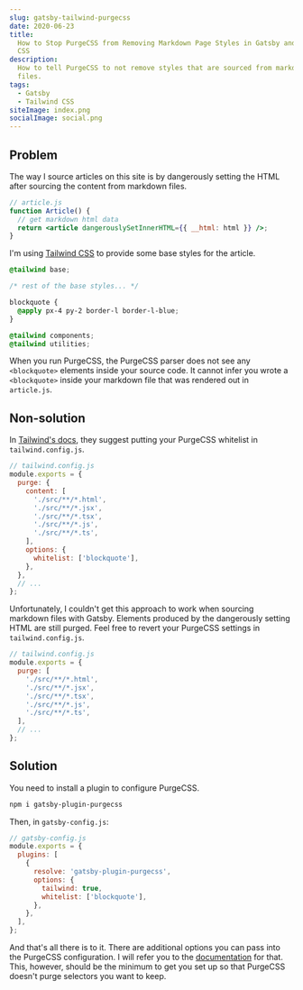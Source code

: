 ```yaml
---
slug: gatsby-tailwind-purgecss
date: 2020-06-23
title:
  How to Stop PurgeCSS from Removing Markdown Page Styles in Gatsby and Tailwind
  CSS
description:
  How to tell PurgeCSS to not remove styles that are sourced from markdown
  files.
tags:
  - Gatsby
  - Tailwind CSS
siteImage: index.png
socialImage: social.png
---
```


## Problem

The way I source articles on this site is by dangerously setting the HTML after
sourcing the content from markdown files.

```jsx
// article.js
function Article() {
  // get markdown html data
  return <article dangerouslySetInnerHTML={{ __html: html }} />;
}
```

I'm using [Tailwind CSS](https://tailwindcss.com/) to provide some base styles
for the article.

```css
@tailwind base;

/* rest of the base styles... */

blockquote {
  @apply px-4 py-2 border-l border-l-blue;
}

@tailwind components;
@tailwind utilities;
```

When you run PurgeCSS, the PurgeCSS parser does not see any `<blockquote>`
elements inside your source code. It cannot infer you wrote a `<blockquote>`
inside your markdown file that was rendered out in `article.js`.

## Non-solution

In
[Tailwind's docs](https://tailwindcss.com/docs/controlling-file-size/#purgecss-options),
they suggest putting your PurgeCSS whitelist in `tailwind.config.js`.

```javascript
// tailwind.config.js
module.exports = {
  purge: {
    content: [
      './src/**/*.html',
      './src/**/*.jsx',
      './src/**/*.tsx',
      './src/**/*.js',
      './src/**/*.ts',
    ],
    options: {
      whitelist: ['blockquote'],
    },
  },
  // ...
};
```

Unfortunately, I couldn't get this approach to work when sourcing markdown files
with Gatsby. Elements produced by the dangerously setting HTML are still purged.
Feel free to revert your PurgeCSS settings in `tailwind.config.js`.

```javascript
// tailwind.config.js
module.exports = {
  purge: [
    './src/**/*.html',
    './src/**/*.jsx',
    './src/**/*.tsx',
    './src/**/*.js',
    './src/**/*.ts',
  ],
  // ...
};
```

## Solution

You need to install a plugin to configure PurgeCSS.

```bash
npm i gatsby-plugin-purgecss
```

Then, in `gatsby-config.js`:

```javascript
// gatsby-config.js
module.exports = {
  plugins: [
    {
      resolve: 'gatsby-plugin-purgecss',
      options: {
        tailwind: true,
        whitelist: ['blockquote'],
      },
    },
  ],
};
```

And that's all there is to it. There are additional options you can pass into
the PurgeCSS configuration. I will refer you to the
[documentation](https://www.gatsbyjs.org/packages/gatsby-plugin-purgecss/) for
that. This, however, should be the minimum to get you set up so that PurgeCSS
doesn't purge selectors you want to keep.
